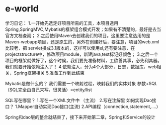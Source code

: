 # e-world
学习日记：
1.一开始先选定好项目所需的工具，本项目选用  Spring,SpringMVC,Mybatis的框架组合模式开发；如果有不清楚的，最好是去当官方文档查阅；
2.之后使用Maven去创建我们的项目，这里要注意选用的是Maven-webapp项目，还是原生的，另外在创建好后，要注意，项目的web.xml比较老，把
servlet换成3.1版本的，这样可以使用el,还有要注意，在projectstructure中，修改项目module，新建java,test标记好颜色；
3.之后一个项目的框架就做好了，这个时候，我们要先准备材料，工欲善其事，必先利其器。我们就要开始依赖注入了！
4.依赖注入，分为4个大部分，日志，数据库，web相关，Spring框架相关
5.准备工作到此结束

Mybatis是做什么的？
我们需要一个映射过程，映射我们的实体对象
参数+SQL（SQL完全由自己来写，很灵活）=entity/list

SQL写在哪里？   1.写在一个XML文件中 （主流）   2.写在注解里
如何实现Dao接口？  1.Mapper自动实现Dao接口(主流)    2.API编程（connection,statement,....）

Spring和dao层的整合就结束了，接下来开始第二章，Spring和Service的设计

